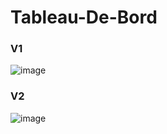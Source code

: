 # Tableau-De-Bord


### V1

![image](https://github.com/MichelJourdain/Tableau-De-Bord/assets/83040228/fc548ba2-c1c3-4b6c-aa18-47fe2f04b917)

### V2

![image](https://github.com/MichelJourdain/Tableau-De-Bord/assets/83040228/baf1383a-21f5-4596-ad26-1851f64d5778)


